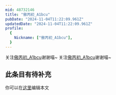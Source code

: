 ```yaml
---
mid: 48732146
title: "傲丙初_A1bcu"
pubDate: "2024-11-04T11:22:09.961Z"
updatedDate: "2024-11-04T11:22:09.961Z"
profile:
  {
    Nickname: ["傲丙初_A1bcu"],
  }
---
```


关注[傲丙初_A1bcu](https://space.bilibili.com/48732146)谢谢喵~ 关注[傲丙初_A1bcu](https://space.bilibili.com/48732146)谢谢喵~

## 此条目有待补充
你可以在[这里](https://github.com/Yuhanawa/VTuber.ICU/edit/master/src/content/v/傲丙初_A1bcu/index.md)编辑本文
